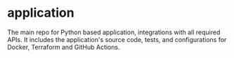 # application
The main repo for Python based application, integrations with all required APIs. It includes the application's source code, tests, and configurations for Docker, Terraform and GitHub Actions. 
